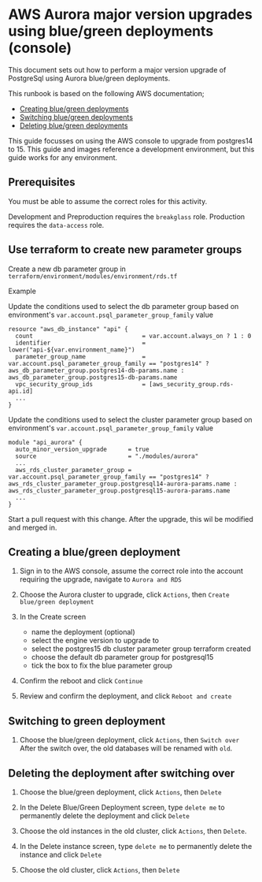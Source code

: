 # AWS Aurora major version upgrades using blue/green deployments (console)

This document sets out how to perform a major version upgrade of PostgreSql using Aurora blue/green deployments.

This runbook is based on the following AWS documentation;

- [Creating blue/green deployments](https://docs.aws.amazon.com/AmazonRDS/latest/AuroraUserGuide/blue-green-deployments-creating.html)
- [Switching blue/green deployments](https://docs.aws.amazon.com/AmazonRDS/latest/AuroraUserGuide/blue-green-deployments-switching.html)
- [Deleting blue/green deployments](https://docs.aws.amazon.com/AmazonRDS/latest/AuroraUserGuide/blue-green-deployments-deleting.html)

This guide focusses on using the AWS console to upgrade from postgres14 to 15. This guide and images reference a development environment, but this guide works for any environment.

## Prerequisites

You must be able to assume the correct roles for this activity.

Development and Preproduction requires the `breakglass` role.
Production requires the `data-access` role.

## Use terraform to create new parameter groups

Create a new db parameter group in `terraform/environment/modules/environment/rds.tf`

Example

Update the conditions used to select the db parameter group based on environment's `var.account.psql_parameter_group_family` value

```hcl
resource "aws_db_instance" "api" {
  count                               = var.account.always_on ? 1 : 0
  identifier                          = lower("api-${var.environment_name}")
  parameter_group_name                = var.account.psql_parameter_group_family == "postgres14" ? aws_db_parameter_group.postgres14-db-params.name : aws_db_parameter_group.postgres15-db-params.name
  vpc_security_group_ids              = [aws_security_group.rds-api.id]
  ...
}
```

Update the conditions used to select the cluster parameter group based on environment's `var.account.psql_parameter_group_family` value

```hcl
module "api_aurora" {
  auto_minor_version_upgrade      = true
  source                          = "./modules/aurora"
  ...
  aws_rds_cluster_parameter_group = var.account.psql_parameter_group_family == "postgres14" ? aws_rds_cluster_parameter_group.postgresql14-aurora-params.name : aws_rds_cluster_parameter_group.postgresql15-aurora-params.name
  ...
}
```

Start a pull request with this change. After the upgrade, this wil be modified and merged in.

## Creating a blue/green deployment

1. Sign in to the AWS console, assume the correct role into the account requiring the upgrade, navigate to `Aurora and RDS`

1. Choose the Aurora cluster to upgrade, click `Actions`, then `Create blue/green deployment`

1. In the Create screen
    - name the deployment (optional)
    - select the engine version to upgrade to
    - select the postgres15 db cluster parameter group terraform created
    - choose the default db parameter group for postgresql15
    - tick the box to fix the blue parameter group

1. Confirm the reboot and click `Continue`

1. Review and confirm the deployment, and click `Reboot and create`

## Switching to green deployment

1. Choose the blue/green deployment, click `Actions`, then `Switch over` After the switch over, the old databases will be renamed with `old`.

## Deleting the deployment after switching over

1. Choose the blue/green deployment, click `Actions`, then `Delete`

1. In the Delete Blue/Green Deployment screen, type `delete me` to permanently delete the deployment and click `Delete`

1. Choose the old instances in the old cluster, click `Actions`, then `Delete`.

1. In the Delete instance screen, type `delete me` to permanently delete the instance and click `Delete`

1. Choose the old cluster, click `Actions`, then `Delete`
